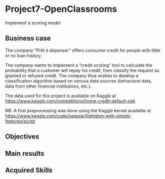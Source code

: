 # Project7-OpenClassrooms
Implement a scoring model

## Business case
The company "Prêt à dépenser" offers consumer credit for people with little or no loan history.

The company wants to implement a “credit scoring” tool to calculate the probability that a customer will repay his credit, then classify the request as granted or refused credit. The company thus wishes to develop a classification algorithm based on various data sources (behavioral data, data from other financial institutions, etc.).

The data used for this project is available on Kaggle at https://www.kaggle.com/competitions/home-credit-default-risk

NB: A first preprocessing was done using the Kaggle kernel available at https://www.kaggle.com/code/jsaguiar/lightgbm-with-simple-features/script

## Objectives 



## Main results


## Acquired Skills




